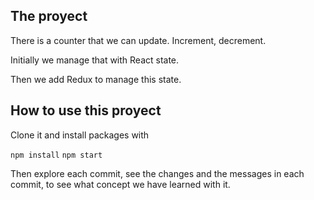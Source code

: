 ## The proyect

There is a counter that we can update. Increment, decrement.

Initially we manage that with React state.

Then we add Redux to manage this state.

## How to use this proyect

Clone it and install packages with

```npm install```
```npm start```

Then explore each commit, see the changes and the messages in each commit, to see what concept we have learned with it.
